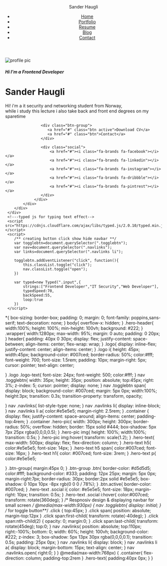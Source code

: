 <!DOCTYPE html>
<html lang="en">
<head>
    <meta charset="UTF-8">
    <meta http-equiv="X-UA-Compatible" content="IE=edge">
    <meta name="viewport" content="width=device-width, initial-scale=1.0">
    <title>Responsive Portfolio Website Design</title>
    <link rel="stylesheet" href="style.css">
    <!----Font awesome cdn  font icon css -->
    <link rel="stylesheet" href="https://cdnjs.cloudflare.com/ajax/libs/font-awesome/6.2.1/css/all.min.css">
</head>
<body>
     <div class="hero-header">
        <div class="wrapper">
            <header>
                <div class="logo">
                    <i class="fa-solid fa-a"></i>
                    <div class="logo-text">Sander Haugli</div>
                </div>
                <nav>
                    <div class="togglebtn">
                        <span></span>
                        <span></span>
                        <span></span>
                    </div>
                    <ul class="navlinks">
                        <li><a href="#">Home</a></li>
                        <li><a href="#">Portfolio</a></li>
                        <li><a href="#">Resume</a></li>
                        <li><a href="#">Blog</a></li>
                        <li><a href="#">Contact</a></li>
                    </ul>
                </nav>
            </header>
            <div class="container">
                 <div class="hero-pic">
                    <img src="images/main_photo.jpg" alt="profile pic">
                 </div>
                 <div class="hero-text">
                    <h5>Hi I'm a <span class="input">Frontend Developer</span></h5>
                    <h1>Sander Haugli</h1>
                    <p> Hi! i'm a it security and networking student from Norway,<br>while i study this lecture i also take back and front end degrees on my sparetime
                    </p>

                    <div class="btn-group">
                       <a href="#" class="btn active">Download CV</a>
                       <a href="#" class="btn">Contact</a>
                    </div>

                    <div class="social">
                        <a href="#"><i class="fa-brands fa-facebook"></i></a>
                        <a href="#"><i class="fa-brands fa-linkedin"></i></a>
                        <a href="#"><i class="fa-brands fa-instagram"></i></a>
                        <a href="#"><i class="fa-brands fa-dribbble"></i></a>
                        <a href="#"><i class="fa-brands fa-pintrest"></i></a>
                    </div>
                 </div>
            </div>
        </div>
     </div>
     <!---typed js for typing text effect-->
     <script src="https://cdnjs.cloudflare.com/ajax/libs/typed.js/2.0.10/typed.min.js"></script>
     <script>
        /** creating button click show hide navbar **/
        var togglebtn=document.querySelector(".togglebtn");
        var nav=document.querySelector(".navlinks");
        var links=document.querySelector(".navlinks li");

        togglebtn.addEventListener("click", function(){
            this.classList.toggle("click");
            nav.classList.toggle("open");
        })

        var typed=new Typed(".input",{
            strings:["Frontend Developer","IT Security","Web Developer"],
            typedSpeed:70,
            backSpeed:55,
            loop:true
        })
     </script>
</body>
</html>


*{
  box-sizing: border-box;
  padding: 0;
  margin: 0;
  font-family: poppins,sans-serif;
  text-decoration: none;
}
body{
  overflow-x: hidden;
}
.hero-header{
  width:100%;
  height: 100%;
  min-height: 100vh;
  background: #222;
}
.wrapper{
  width:1280px;
  max-width: 95%;
  margin: 0 auto;
  padding: 0 20px;
}
header{
  padding: 40px 0 30px;
  display: flex;
  justify-content: space-between;
  align-items: center;
  flex-wrap: wrap;
}
.logo{
  display: inline-flex;
  justify-content: center;
  align-items: center;
}
.logo i{
  height: 45px;
  width:45px;
  background-color: #007ced;
  border-radius: 50%;
  color:#fff;
  font-weight: 700;
  font-size: 1.5rem;
  padding: 10px;
  margin-right: 5px;
  cursor: pointer;
  text-align: center;
  
}
.logo .logo-text{
  font-size: 24px;
  font-weight: 500;
  color:#fff;
}
nav .togglebtn{
  width: 35px;
  height: 35px;
  position: absolute;
  top:45px;
  right: 3%;
  z-index: 5;
  cursor: pointer;
  display: none;
}
nav .togglebtn span{
  display: block;
  background-color: #007ced;
  margin: 5px 0px;
  width:100%;
  height:3px;
  transition: 0.3s;
  transition-property:  transform, opacity;

}
nav .navlinks{
  list-style-type: none;
}
nav .navlinks li{
  display: inline-block;
}
nav .navlinks li a{
   color:#e5e5e5;
   margin-right: 2.5rem;
}
.container {
  display: flex;
  justify-content: space-around;
  align-items: center;
  padding-top:4rem;
}
.container .hero-pic{
  width: 300px;
  height: 300px;
  border-radius: 50%;
  overflow: hidden;
  border: 15px solid #444;
  box-shadow: 5px 7px 25px rgba(0,0,0,0.5);
}
.hero-pic img{
  height: 100%;
  width:100%;
  transition: 0.5s;
}
.hero-pic img:hover{
  transform: scale(1.2);
}
.hero-text{
  max-width: 500px;
  display: flex;
  flex-direction: column;
}
.hero-text h5{
  color:#e5e5e5;
  font-size: 14px;
}
.hero-text h5 span{
  color:#007ced;
  font-size: 16px;
}
.hero-text h1{
  color: #007ced;
  font-size: 3rem;
}
.hero-text p{
  color:#e5e5e5;

}
.btn-group{
  margin:45px 0;
}
.btn-group .btn{
  border-color: #d5d5d5;
  color:#fff;
  background-color: #333;
  padding: 12px 25px;
  margin: 5px 0px;
  margin-right:7px;
  border-radius: 30px;
  border:2px solid #e5e5e5;
  box-shadow:  0 10px 10px -8px rgb(0 0 0 / 78%);
}
.btn.active{
  border-color: #007ced;
}
.hero-text .social i{
  color: #e5e5e5;
  font-size: 18px;
  margin-right: 10px;
  transition: 0.5s;
}
.hero-text .social i:hover{
  color:#007ced;
  transform: rotate(360deg);
}
/* Respnosiv design & displaying navbar for small screen */
@media(max-width:930px)
{
  nav .togglebtn{
      display: initial;
  }
  /* for toggle button**/
  .click {
      top:45px;
  }
  .click span{
      position: absolute;
      margin-top:12px
  }
  .click span:first-child{
      transform: rotate(-40deg);
  }
  .click span:nth-child(2)
  {
      opacity: 0;
      margin:0;
  }
  .click span:last-child{
      transform: rotate(45deg);
      top:0;
  }
  nav .navlinks{
      position: absolute;
      top:110px;
      right:-100%;
      bottom: 0;
      width: 60%;
      height: 100vh;
      background-color: #222;
      z-index: 3;
      box-shadow: 5px 13px 30px rgba(0,0,0,0.1);
      transition: 0.5s;
      padding: 25px 0px;
  }
  nav .navlinks li{
      display: block;
  }
  nav .navlinks li a{
      display: block;
      margin-bottom: 15px;
      text-align: center;
  }
  nav .navlinks.open{
      right:0;
  }
}
@media(max-width:768px)
{
  .container{
      flex-direction: column;
      padding-top:2rem
  }
  .hero-text{
      padding:40px 0px;
  }
}
